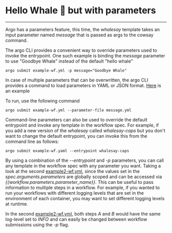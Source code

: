 # Hello Whale 🐳  but with parameters
---
Argo has a parameters feature, this time, the *whalesay* template takes an input parameter named *message* that is passed as args to the cowsay command.

The argo CLI provides a convenient way to override parameters used to invoke the entrypoint. One such example is binding the *message* parameter to use "Goodbye Whale" instead of the default "hello whale"
```
argo submit example-wf.yml -p message="Goodbye Whale"
```

In case of multiple parameters that can be overwritten, the argo CLI provides a command to load parameters in YAML or JSON format. [Here](message.yml) is an example

To run, use the following command
```
argo submit example-wf.yml --parameter-file message.yml
```

Command-line parameters can also be used to override the default entrypoint and invoke any template in the workflow spec. For example, if you add a new version of the *whalesay* called *whalesay-caps* but you don't want to change the default entrypoint, you can invoke this from the command line as follows:
```
argo submit example-wf.yaml --entrypoint whalesay-caps 
```

By using a combination of the *--entrypoint* and *-p* parameters, you can call any template in the workflow spec with any parameter you want. Taking a look at the second [example2-wf.yml](example), since the values set in the *spec.arguments.parameters* are globally scoped and can be accessed via *{{workflow.parameters.parameter_name}}*. This can be useful to pass information to multiple steps in a workflow. For example, if you wanted to run your workflows with different logging levels that are set in the environment of each container, you may want to set different logging levels at runtime.

In the second [example2-wf.yml](example), both steps *A* and *B* would have the same log-level set to *INFO*
and can easily be changed between workflow submissions using the *-p* flag.

